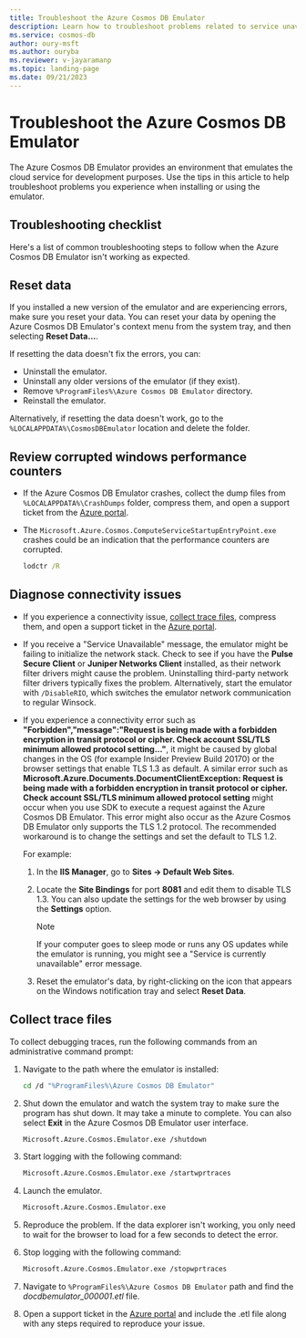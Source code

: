```yaml
---
title: Troubleshoot the Azure Cosmos DB Emulator
description: Learn how to troubleshoot problems related to service unavailability, certificate encryption, and versioning when you use the Azure Cosmos DB Emulator. 
ms.service: cosmos-db
author: oury-msft
ms.author: ouryba
ms.reviewer: v-jayaramanp
ms.topic: landing-page
ms.date: 09/21/2023
---
```


# Troubleshoot the Azure Cosmos DB Emulator

The Azure Cosmos DB Emulator provides an environment that emulates the cloud service for development purposes. Use the tips in this article to help troubleshoot problems you experience when installing or using the emulator.

## Troubleshooting checklist

Here's a list of common troubleshooting steps to follow when the Azure Cosmos DB Emulator isn't working as expected.

## Reset data

If you installed a new version of the emulator and are experiencing errors, make sure you reset your data. You can reset your data by opening the Azure Cosmos DB Emulator's context menu from the system tray, and then selecting **Reset Data…**.

If resetting the data doesn't fix the errors, you can:

- Uninstall the emulator.
- Uninstall any older versions of the emulator (if they exist).
- Remove `%ProgramFiles%\Azure Cosmos DB Emulator` directory.
- Reinstall the emulator.

Alternatively, if resetting the data doesn't work, go to the `%LOCALAPPDATA%\CosmosDBEmulator` location and delete the folder.

## Review corrupted windows performance counters

- If the Azure Cosmos DB Emulator crashes, collect the dump files from `%LOCALAPPDATA%\CrashDumps` folder, compress them, and open a support ticket from the [Azure portal](https://portal.azure.com).

- The `Microsoft.Azure.Cosmos.ComputeServiceStartupEntryPoint.exe` crashes could be an indication that the performance counters are corrupted.

  ```cmd
  lodctr /R
   ```

## Diagnose connectivity issues

- If you experience a connectivity issue, [collect trace files](#collect-trace-files), compress them, and open a support ticket in the [Azure portal](https://portal.azure.com).

- If you receive a "Service Unavailable" message, the emulator might be failing to initialize the network stack. Check to see if you have the **Pulse Secure Client** or **Juniper Networks Client** installed, as their network filter drivers might cause the problem. Uninstalling third-party network filter drivers typically fixes the problem. Alternatively, start the emulator with `/DisableRIO`, which switches the emulator network communication to regular Winsock.

- If you experience a connectivity error such as **"Forbidden","message":"Request is being made with a forbidden encryption in transit protocol or cipher. Check account SSL/TLS minimum allowed protocol setting..."**, it might be caused by global changes in the OS (for example Insider Preview Build 20170) or the browser settings that enable TLS 1.3 as default. A similar error such as **Microsoft.Azure.Documents.DocumentClientException: Request is being made with a forbidden encryption in transit protocol or cipher. Check account SSL/TLS minimum allowed protocol setting** might occur when you use SDK to execute a request against the Azure Cosmos DB Emulator. This error might also occur as the Azure Cosmos DB Emulator only supports the TLS 1.2 protocol. The recommended workaround is to change the settings and set the default to TLS 1.2.

  For example:

  1. In the **IIS Manager**, go to **Sites -> Default Web Sites**.
  1. Locate the **Site Bindings** for port **8081** and edit them to disable TLS 1.3. You can also update the settings for the web browser by using the **Settings** option.

     > [!NOTE]
     > If your computer goes to sleep mode or runs any OS updates while the emulator is running, you might see a "Service is currently unavailable" error message.

  1. Reset the emulator's data, by right-clicking on the icon that appears on the Windows notification tray and select **Reset Data**.

## Collect trace files

To collect debugging traces, run the following commands from an administrative command prompt:

1. Navigate to the path where the emulator is installed:

   ```bash
   cd /d "%ProgramFiles%\Azure Cosmos DB Emulator"
   ```

1. Shut down the emulator and watch the system tray to make sure the program has shut down. It may take a minute to complete. You can also select **Exit** in the Azure Cosmos DB Emulator user interface.

   ```bash
   Microsoft.Azure.Cosmos.Emulator.exe /shutdown
   ```

1. Start logging with the following command:

   ```bash
   Microsoft.Azure.Cosmos.Emulator.exe /startwprtraces
   ```

1. Launch the emulator.

   ```bash
   Microsoft.Azure.Cosmos.Emulator.exe
   ```

1. Reproduce the problem. If the data explorer isn't working, you only need to wait for the browser to load for a few seconds to detect the error.

1. Stop logging with the following command:

   ```bash
   Microsoft.Azure.Cosmos.Emulator.exe /stopwprtraces
   ```

1. Navigate to `%ProgramFiles%\Azure Cosmos DB Emulator` path and find the *docdbemulator_000001.etl* file.

1. Open a support ticket in the [Azure portal](https://portal.azure.com) and include the .etl file along with any steps required to reproduce your issue.
